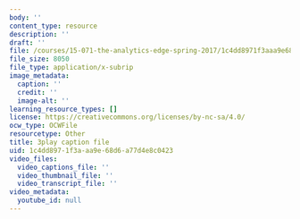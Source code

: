 ```yaml
---
body: ''
content_type: resource
description: ''
draft: ''
file: /courses/15-071-the-analytics-edge-spring-2017/1c4dd8971f3aaa9e68d6a77d4e8c0423_35kwBJQwmLg.srt
file_size: 8050
file_type: application/x-subrip
image_metadata:
  caption: ''
  credit: ''
  image-alt: ''
learning_resource_types: []
license: https://creativecommons.org/licenses/by-nc-sa/4.0/
ocw_type: OCWFile
resourcetype: Other
title: 3play caption file
uid: 1c4dd897-1f3a-aa9e-68d6-a77d4e8c0423
video_files:
  video_captions_file: ''
  video_thumbnail_file: ''
  video_transcript_file: ''
video_metadata:
  youtube_id: null
---
```

